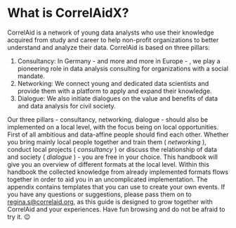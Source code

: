 # What is CorrelAidX?

CorrelAid is a network of young data analysts who use their knowledge acquired from study and career to help non-profit organizations to better understand and analyze their data. CorrelAid is based on three pillars:

1. Consultancy: In Germany  - and more and more in Europe - , we play a pioneering role in data analysis consulting for organizations with a social mandate. 
2. Networking: We connect young and dedicated data scientists and provide them with a platform to apply and expand their knowledge. 
3. Dialogue: We also initiate dialogues on the value and benefits of data and data analysis for civil society. 

Our three pillars - consultancy, networking, dialogue - should also be implemented on a local level, with the focus being on local opportunities. First of all ambitious and data-affine people should find each other. Whether you bring mainly local people together and train them \( _networking_ \), conduct local projects \( _consultancy_ \) or discuss the relationship of data and society \( _dialogue_ \) - you are free in your choice. This handbook will give you an overview of different formats at the local level. Within this handbook the collected knowledge from already implemented formats flows together in order to aid you in an uncomplicated implementation. The appendix contains templates that you can use to create your own events. If you have any questions or suggestions, please pass them on to [regina.s@correlaid.org](mailto:regina.s@correlaid.org), as this guide is designed to grow together with CorrelAid and your experiences. Have fun browsing and do not be afraid to try it. 😉 





